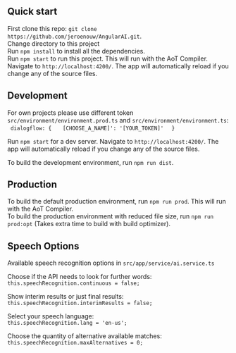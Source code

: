 ## Quick start
First clone this repo: `git clone https://github.com/jeroenouw/AngularAI.git`.  
Change directory to this project  
Run `npm install` to install all the dependencies.  
Run `npm start` to run this project. This will run with the AoT Compiler.    
Navigate to `http://localhost:4200/`. The app will automatically reload if you change any of the source files.  

## Development
For own projects please use different token `src/environment/environment.prod.ts` and `src/environment/environment.ts`:  
```  dialogflow: { ``` 
```    [CHOOSE_A_NAME]': '[YOUR_TOKEN]' ``` 
```  }```  
  
Run `npm start` for a dev server. Navigate to `http://localhost:4200/`. The app will automatically reload if you change any of the source files.  

To build the development environment, run `npm run dist`.

## Production
To build the default production environment, run `npm run prod`. This will run with the AoT Compiler.   
To build the production environment with reduced file size, run `npm run prod:opt` (Takes extra time to build with build optimizer).  

## Speech Options
Available speech recognition options in `src/app/service/ai.service.ts`  
  
Choose if the API needs to look for further words:  
`this.speechRecognition.continuous = false;`  
  
Show interim results or just final results:  
`this.speechRecognition.interimResults = false;`  
  
Select your speech language:  
`this.speechRecognition.lang = 'en-us';`  
  
Choose the quantity of alternative available matches:  
`this.speechRecognition.maxAlternatives = 0;`  